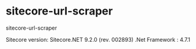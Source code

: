 # sitecore-url-scraper
 sitecore-url-scraper
  
Sitecore version: Sitecore.NET 9.2.0 (rev. 002893)
.Net Framework : 4.7.1  
